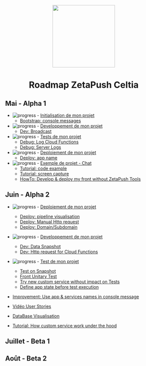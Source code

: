 
<p align="center">
  <img width="200" src="https://zetapush.com/assets/img/zt_logo@2x.png">
</p>
<h1 align="center">Roadmap ZetaPush Celtia</h1>

## Mai - Alpha 1
  *  ![progress](http://progressed.io/bar/85) - [Initialisation de mon projet](https://github.com/zetapush/zetapush-next-open-specification/issues/39)
      * [Bootstrap: console messages](https://github.com/zetapush/zetapush-next-open-specification/issues/13)
  *  ![progress](http://progressed.io/bar/75) - [Developpement de mon projet]()
      * [Dev: Broadcast](https://github.com/zetapush/zetapush-next-open-specification/issues/47)
  *  ![progress](http://progressed.io/bar/50) - [Tests de mon projet]()
      * [Debug: Log Cloud Functions](https://github.com/zetapush/zetapush-next-open-specification/issues/15)
      * [Debug: Server Logs](https://github.com/zetapush/zetapush-next-open-specification/issues/26)
  *  ![progress](http://progressed.io/bar/30) - [Deploiement de mon projet]()
      * [Deploy: app name](https://github.com/zetapush/zetapush-next-open-specification/issues/12)
  *  ![progress](http://progressed.io/bar/20) - [Exemple de projet - Chat]()
      * [Tutorial: code example](https://github.com/zetapush/zetapush-next-open-specification/issues/38)
      * [Tutorial: screen capture](https://github.com/zetapush/zetapush-next-open-specification/issues/36)
      * [HowTo: Develop & deploy my front without ZetaPush Tools](https://github.com/zetapush/zetapush-next-open-specification/issues/28)

## Juin - Alpha 2
  * ![progress](http://progressed.io/bar/0) - [Deploiement de mon projet]()
      * [Deploy: pipeline visualisation](https://github.com/zetapush/zetapush-next-open-specification/issues/32)
      * [Deploy: Manual Http request](https://github.com/zetapush/zetapush-next-open-specification/issues/11)
      * [Deploy: Domain/Subdomain](https://github.com/zetapush/zetapush-next-open-specification/issues/9)
  
  * ![progress](http://progressed.io/bar/0) - [Developpement de mon projet]()
      * [Dev: Data Snapshot](https://github.com/zetapush/zetapush-next-open-specification/issues/10)
      * [Dev: Http request for Cloud Functions](https://github.com/zetapush/zetapush-next-open-specification/issues/43)
  * ![progress](http://progressed.io/bar/0) - [Test de mon projet]()
      * [Test on Snapshot](https://github.com/zetapush/zetapush-next-open-specification/issues/25)
      * [Front Unitary Test](https://github.com/zetapush/zetapush-next-open-specification/issues/24)
      * [Try new custom service without impact on Tests](https://github.com/zetapush/zetapush-next-open-specification/issues/23)
      * [Define app state before test execution](https://github.com/zetapush/zetapush-next-open-specification/issues/22)
  * [Improvement: Use app & services names in console message](https://github.com/zetapush/zetapush-next-open-specification/issues/18)
  * [Vidéo User Stories](https://github.com/zetapush/zetapush-next-open-specification/issues/17)
  * [DataBase Visualisation](https://github.com/zetapush/zetapush-next-open-specification/issues/27)
  * [Tutorial: How custom service work under the hood](https://github.com/zetapush/zetapush-next-open-specification/issues/31)

  ## Juillet - Beta 1

  ## Août - Beta 2
